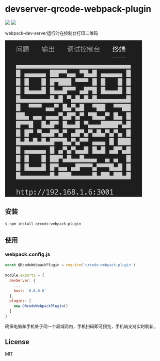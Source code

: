 # devserver-qrcode-webpack-plugin

![](https://img.shields.io/npm/v/qrcode-webpack-plugin.svg)
![](https://img.shields.io/github/license/li-shuaishuai/devserver-qrcode-webpack-plugin.svg)

webpack-dev-server运行时在控制台打印二维码

![webpack-server-qrcode](https://raw.githubusercontent.com/li-shuaishuai/devserver-qrcode-webpack-plugin/master/static/webpack-server-qrcode.png)

## 安装

```bash
$ npm install qrcode-webpack-plugin
```

## 使用

### webpack.config.js
```JavaScript
const QRcodeWebpackPlugin = require('qrcode-webpack-plugin')

module.exports = {
  devServer: {
    ...
    host: '0.0.0.0'
  },
  plugins: [
    new QRcodeWebpackPlugin()
  ]
}
```
确保电脑和手机处于同一个局域网内，手机扫码即可预览，手机端支持实时刷新。

## License

[MIT](https://github.com/li-shuaishuai/devserver-qrcode-webpack-plugin/blob/master/LICENSE)